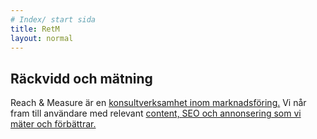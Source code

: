 ```yaml
---
# Index/ start sida
title: RetM
layout: normal
---
```


## Räckvidd och mätning
Reach & Measure är en [konsultverksamhet inom marknadsföring.](https://reachandmeasure.se/om/) Vi når fram till användare med relevant [content, SEO och annonsering som vi mäter och förbättrar.](https://reachandmeasure.se/vad/)
